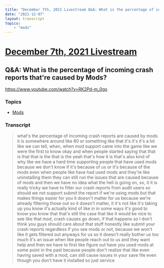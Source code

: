 ```yaml
---
title: "December 7th, 2021 Livestream Q&A: What is the percentage of incoming crash reports that're caused by Mods?"
date: "2021-12-07"
layout: transcript
topics:
    - "mods"
---
```

# [December 7th, 2021 Livestream](../2021-12-07.md)
## Q&A: What is the percentage of incoming crash reports that're caused by Mods?
https://www.youtube.com/watch?v=RK2Pd-m_0go

### Topics
* [Mods](../topics/mods.md)

### Transcript

> what's the percentage of incoming crash reports are caused by mods it is somewhere around like 80 or something like that it's it's it's a lot like we can tell, when, when mod support came into the game like we were the first to know okay and when people started saying that that is that that is the that is the yeah that's how it is that's also kind of why like we have a hard time supporting people that have used mods because we don't know if it's because of us or it's because of the mods even when people like have had used mods and they're like uninstalling them they can still run the issues that are caused because of mods and then we have no idea what the hell is going on, so, it it is really tricky we have to filter our crash reports from audit users so should we not support submit the report if we're using mods but that makes things easier for you it doesn't matter for us because we're already filtering those out so it doesn't matter, it it's not like it's taking up you know it's actually kind of like in in some ways it's good to know you know that that's still the case that like it would be nice to see like that mod, crash causes go down, if that happens so I don't think you guys should care about that stuff honestly like submit your crash reports regardless if you see mods or not, because we won't like it gets filtered out anyways for us so it doesn't really bother us too much it's an issue when like people reach out to us and they want help and then we have to first like figure out have you used mods at some point in the past because people don't realize that like even having saved with a mod, can still cause issues in your save file even though you don't have it installed so just service

